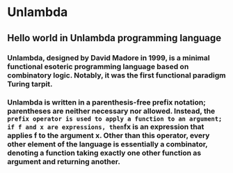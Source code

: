 # Unlambda
## Hello world in Unlambda programming language

### Unlambda, designed by David Madore in 1999, is a minimal functional esoteric programming language based on combinatory logic. Notably, it was the first functional paradigm Turing tarpit.

### Unlambda is written in a parenthesis-free prefix notation; parentheses are neither necessary nor allowed. Instead, the ` prefix operator is used to apply a function to an argument; if f and x are expressions, then `fx is an expression that applies f to the argument x. Other than this operator, every other element of the language is essentially a combinator, denoting a function taking exactly one other function as argument and returning another.